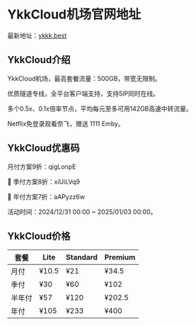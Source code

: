# YkkCloud机场官网地址

最新地址：[ykkk.best](https://url.gogogomiao.one/QYTN)

## YkkCloud介绍

YkkCloud机场，最高套餐流量：500GB，带宽无限制。

优质隧道专线，全平台客户端支持，支持5IP同时在线。

多个0.5x、0.1x倍率节点，平均每元至多可用142GB高速中转流量。

Netflix免登录观看奈飞，赠送 1111 Emby。

## YkkCloud优惠码

月付方案9折：qigLonpE

🔎  季付方案8折：xiUiLVq9

🔎  年付方案7折：aAPyzz6w

活动时间：2024/12/31 00:00 ~ 2025/01/03 00:00。

## YkkCloud价格

|套餐|Lite|Standard|Premium|
|----|----|----|----|
|月付|¥10.5|¥21|¥34.5|
|季付|¥30|¥60|¥102|
|半年付|¥57|¥120|¥202.5|
|年付|¥105|¥233|¥400|
